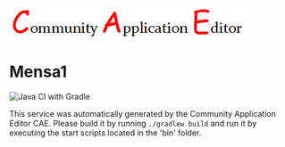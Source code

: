 ![CAE](https://github.com/GHProjectsTest/microservice-329/blob/master/img/logo.png)  

Mensa1
===================
![Java CI with Gradle](https://github.com/GHProjectsTest/microservice-329/workflows/Java%20CI%20with%20Gradle/badge.svg?branch=master)

This service was automatically generated by the Community Application Editor CAE. Please build it by running `./gradlew build` and run it by executing the start scripts located in the 'bin' folder.
